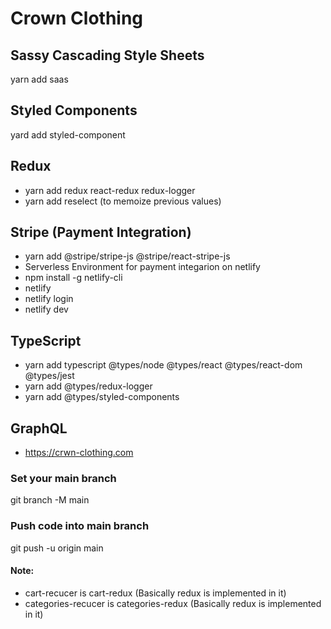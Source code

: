 # Crown Clothing

## Sassy Cascading Style Sheets

yarn add saas

## Styled Components

yard add styled-component

## Redux

- yarn add redux react-redux redux-logger
- yarn add reselect (to memoize previous values)

## Stripe (Payment Integration)

- yarn add @stripe/stripe-js @stripe/react-stripe-js
- Serverless Environment for payment integarion on netlify
- npm install -g netlify-cli
- netlify
- netlify login
- netlify dev

## TypeScript

- yarn add typescript @types/node @types/react @types/react-dom @types/jest
- yarn add @types/redux-logger
- yarn add @types/styled-components

## GraphQL

- https://crwn-clothing.com

### Set your main branch

git branch -M main

### Push code into main branch

git push -u origin main

#### Note:

- cart-recucer is cart-redux (Basically redux is implemented in it)
- categories-recucer is categories-redux (Basically redux is implemented in it)

